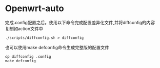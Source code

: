 # Openwrt-auto
完成.config配置之后，使用以下命令完成配置差异化文件,并将diffconfig的内容复制如action文件中

`./scripts/diffconfig.sh > diffconfig`


也可以使用make defconfig命令生成完整版的配置文件

```
cp diffconfig .config
make defconfig
```
